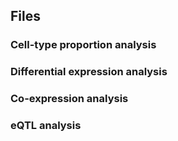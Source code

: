 ## Files

### Cell-type proportion analysis

### Differential expression analysis 

### Co-expression analysis 

### eQTL analysis 

